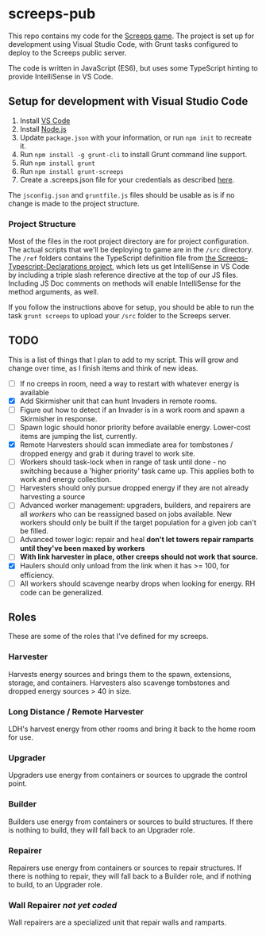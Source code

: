 # screeps-pub

This repo contains my code for the [Screeps game](https://screeps.com). The
project is set up for development using Visual Studio Code, with Grunt tasks
configured to deploy to the Screeps public server.

The code is written in JavaScript (ES6), but uses some TypeScript hinting to
provide IntelliSense in VS Code.

## Setup for development with Visual Studio Code

1. Install [VS Code](https://code.visualstudio.com/)
2. Install [Node.js](https://nodejs.org/en/)
3. Update `package.json` with your information, or run `npm init` to recreate it.
4. Run `npm install -g grunt-cli` to install Grunt command line support.
5. Run `npm install grunt`
6. Run `npm install grunt-screeps`
7. Create a .screeps.json file for your credentials as described [here](https://docs.screeps.com/contributed/advanced_grunt.html).

The `jsconfig.json` and `gruntfile.js` files should be usable as is if no change
is made to the project structure.

### Project Structure

Most of the files in the root project directory are for project configuration.
The actual scripts that we'll be deploying to game are in the `/src` directory.
The `/ref` folders contains the TypeScript definition file from
[the Screeps-Typescript-Declarations project](https://github.com/screepers/Screeps-Typescript-Declarations),
which lets us get IntelliSense in VS Code by including a triple slash reference
directive at the top of our JS files. Including JS Doc comments on methods will
enable IntelliSense for the method arguments, as well.

If you follow the instructions above for setup, you should be able to run the
task `grunt screeps` to upload your `/src` folder to the Screeps server.

## TODO

This is a list of things that I plan to add to my script. This will grow and
change over time, as I finish items and think of new ideas.

- [ ] If no creeps in room, need a way to restart with whatever energy is available
- [x] Add Skirmisher unit that can hunt Invaders in remote rooms.
- [ ] Figure out how to detect if an Invader is in a work room and spawn a Skirmisher in response.
- [ ] Spawn logic should honor priority before available energy. Lower-cost items are jumping the list, currently.
- [x] Remote Harvesters should scan immediate area for tombstones / dropped energy and grab it during travel to work site.
- [ ] Workers should task-lock when in range of task until done - no switching because a 'higher priority' task came up. This applies both to work and energy collection.
- [ ] Harvesters should only pursue dropped energy if they are not already harvesting a source
- [ ] Advanced worker management: upgraders, builders, and repairers are all *workers* who can be reassigned based on jobs available. New workers should only be built if the target population for a given job can't be filled.
- [ ] Advanced tower logic: repair and heal **don't let towers repair ramparts until they've been maxed by workers**
- [ ] **With link harvester in place, other creeps should not work that source.**
- [x] Haulers should only unload from the link when it has >= 100, for efficiency.
- [ ] All workers should scavenge nearby drops when looking for energy. RH code can be generalized.

## Roles

These are some of the roles that I've defined for my screeps.

### Harvester

Harvests energy sources and brings them to the spawn, extensions, storage, and
containers. Harvesters also scavenge tombstones and dropped energy sources > 40
in size.

### Long Distance / Remote Harvester

LDH's harvest energy from other rooms and bring it back to the home room for use.

### Upgrader

Upgraders use energy from containers or sources to upgrade the control point.

### Builder

Builders use energy from containers or sources to build structures. If there is
nothing to build, they will fall back to an Upgrader role.

### Repairer

Repairers use energy from containers or sources to repair structures. If there
is nothing to repair, they will fall back to a Builder role, and if nothing to
build, to an Upgrader role.

### Wall Repairer *not yet coded*

Wall repairers are a specialized unit that repair walls and ramparts.
